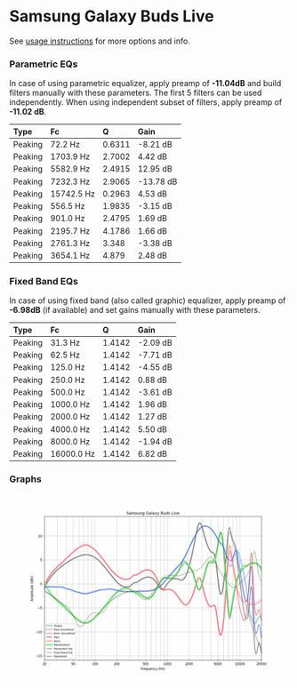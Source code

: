 # Samsung Galaxy Buds Live
See [usage instructions](https://github.com/jaakkopasanen/AutoEq#usage) for more options and info.

### Parametric EQs
In case of using parametric equalizer, apply preamp of **-11.04dB** and build filters manually
with these parameters. The first 5 filters can be used independently.
When using independent subset of filters, apply preamp of **-11.02 dB**.

| Type    | Fc         |      Q | Gain      |
|:--------|:-----------|:-------|:----------|
| Peaking | 72.2 Hz    | 0.6311 | -8.21 dB  |
| Peaking | 1703.9 Hz  | 2.7002 | 4.42 dB   |
| Peaking | 5582.9 Hz  | 2.4915 | 12.95 dB  |
| Peaking | 7232.3 Hz  | 2.9065 | -13.78 dB |
| Peaking | 15742.5 Hz | 0.2963 | 4.53 dB   |
| Peaking | 556.5 Hz   | 1.9835 | -3.15 dB  |
| Peaking | 901.0 Hz   | 2.4795 | 1.69 dB   |
| Peaking | 2195.7 Hz  | 4.1786 | 1.66 dB   |
| Peaking | 2761.3 Hz  | 3.348  | -3.38 dB  |
| Peaking | 3654.1 Hz  | 4.879  | 2.48 dB   |

### Fixed Band EQs
In case of using fixed band (also called graphic) equalizer, apply preamp of **-6.98dB**
(if available) and set gains manually with these parameters.

| Type    | Fc         |      Q | Gain     |
|:--------|:-----------|:-------|:---------|
| Peaking | 31.3 Hz    | 1.4142 | -2.09 dB |
| Peaking | 62.5 Hz    | 1.4142 | -7.71 dB |
| Peaking | 125.0 Hz   | 1.4142 | -4.55 dB |
| Peaking | 250.0 Hz   | 1.4142 | 0.88 dB  |
| Peaking | 500.0 Hz   | 1.4142 | -3.61 dB |
| Peaking | 1000.0 Hz  | 1.4142 | 1.96 dB  |
| Peaking | 2000.0 Hz  | 1.4142 | 1.27 dB  |
| Peaking | 4000.0 Hz  | 1.4142 | 5.50 dB  |
| Peaking | 8000.0 Hz  | 1.4142 | -1.94 dB |
| Peaking | 16000.0 Hz | 1.4142 | 6.82 dB  |

### Graphs
![](./Samsung%20Galaxy%20Buds%20Live.png)